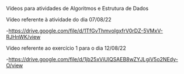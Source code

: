 Vídeos para atividades de Algoritmos e Estrutura de Dados

Vídeo referente à atividade do dia 07/08/22

-https://drive.google.com/file/d/1TfGvThmvoIgxfrV0rDZ-5VMxV-RJHnWK/view

Vídeo referente ao exercício 1 para o dia 12/08/22

-https://drive.google.com/file/d/1jb25xViUlQSAEB8wZYJLgiV5o2NEdy-O/view
